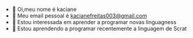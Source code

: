 - 👋 Oi,meu nome é kaciane
- 👀 Meu email pessoal é kacianefreitas003@gmail.com
- 🌱 Estou interessada em aprender a programar novas linguagness
- 💞️ Estou aprendendo a programar recentemente a linguagem de Scrat
